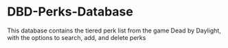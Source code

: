 # DBD-Perks-Database
This database contains the tiered perk list from the game Dead by Daylight, with the options to search, add, and delete perks
